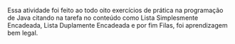 Essa atividade foi feito ao todo oito exercícios de prática na programação de Java citando na tarefa no conteúdo como Lista Simplesmente Encadeada, Lista Duplamente Encadeada e por fim Filas, foi aprendizagem bem legal.

